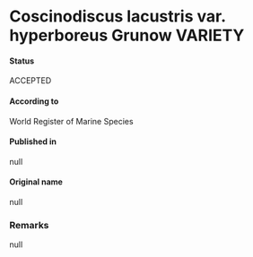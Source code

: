 Coscinodiscus lacustris var. hyperboreus Grunow VARIETY
=======

#### Status
ACCEPTED

#### According to
World Register of Marine Species

#### Published in
null

#### Original name
null

### Remarks
null